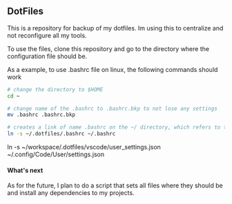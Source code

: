 ## DotFiles
This is a repository for backup of my dotfiles. Im using this to centralize and not reconfigure all my tools.

To use the files, clone this repository and go to the directory where the configuration file should be. 

As a example, to use .bashrc file on linux, the following commands should work
```bash
# change the directory to $HOME
cd ~

# change name of the .bashrc to .bashrc.bkp to not lose any settings
mv .bashrc .bashrc.bkp

# creates a link of name .bashrc on the ~/ directory, which refers to the file .bashrc on ~/.dotfiles
ln -s ~/.dotfiles/.bashrc ~/.bashrc

```

ln -s ~/workspace/.dotfiles/vscode/user_settings.json ~/.config/Code/User/settings.json


#### What's next
As for the future, I plan to do a script that sets all files where they should be and install any dependencies to my projects.
